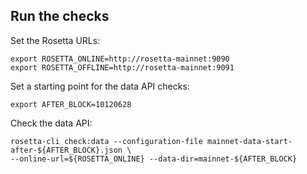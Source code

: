 ## Run the checks

Set the Rosetta URLs:

```
export ROSETTA_ONLINE=http://rosetta-mainnet:9090
export ROSETTA_OFFLINE=http://rosetta-mainnet:9091
```

Set a starting point for the data API checks:

```
export AFTER_BLOCK=10120628
```

Check the data API:

```
rosetta-cli check:data --configuration-file mainnet-data-start-after-${AFTER_BLOCK}.json \
--online-url=${ROSETTA_ONLINE} --data-dir=mainnet-${AFTER_BLOCK}
```
